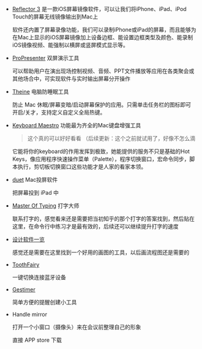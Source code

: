 - [Reflector 3](https://www.xxmac.com/reflector-3.html) 是一款iOS屏幕镜像软件，可以让我们将iPhone、iPad、iPod Touch的屏幕无线镜像输出到Mac上

  软件还内置了屏幕录像功能，我们可以录制iPhone或iPad的屏幕，而且能够为在Mac上显示的iOS屏幕镜像加上设备边框、能设置边框类型及颜色、能录制iOS镜像视频、能强制以横屏或竖屏模式显示等。

- [ProPresenter](https://www.xxmac.com/propresenter-7.html) 双屏演示工具 

  可以帮助用户在演出现场控制视频、音频、PPT文件播放等应用在各类聚会或其他场合中，可实现软件与实时输出屏幕分开操作

- [Theine](https://www.xxmac.com/theine.html) 电脑防睡眠工具

  防止 Mac 休眠/屏幕变暗/启动屏幕保护的应用。只需单击任务栏的图标即可开启/关才，支持定义自定义全局热键。

- [Keyboard Maestro](https://www.xxmac.com/keyboard-maestro.html)  功能最为齐全的Mac键盘增强工具

  > 这个真的可以好好看看 （后续更新：这个之前就试用了，好像不怎么滴

  它能将你的keyboard的作用发挥到极致，她能提供的服务不只是基础的Hot Keys，像应用程序快速操作菜单（Palette），程序切换窗口，宏命令同步，脚本执行，剪切板切换窗口这些功能才是人家的看家本领。

- [duet](https://www.xxmac.com/duet.html) Mac投屏软件 

  把屏幕投到 iPad 中

- [Master Of Typing](https://www.xxmac.com/master-of-typing.html) 打字大师

  联系打字的，感觉看来还是需要把当初知乎的那个打字的答案找到，然后贴在这里，在命令行中练习才是最有效的，后续还可以继续提升打字的速度

- [设计软件一览](https://www.xxmac.com/mac/sheji/page/3)

  感觉还是需要在这里找到一个好用的画图的工具，以后画流程图还是需要的

- [ToothFairy](https://xclient.info/s/tooth-fairy.html)

  一键切换连接蓝牙设备

- [Gestimer ](https://xclient.info/s/gestimer.html)

  简单方便的提醒创建小工具

- Handle mirror  

  打开一个小窗口（摄像头）来在会议前整理自己的形象

  直接 APP store  下载 

